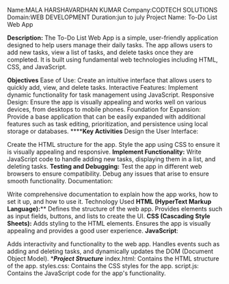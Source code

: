 Name:MALA HARSHAVARDHAN KUMAR
Company:CODTECH SOLUTIONS
Domain:WEB DEVELOPMENT
Duration:jun to july
Project Name: To-Do List Web App

**Description:**
The To-Do List Web App is a simple, user-friendly application designed to help users manage their daily tasks. The app allows users to add new tasks, view a list of tasks, and delete tasks once they are completed. It is built using fundamental web technologies including HTML, CSS, and JavaScript.

**Objectives**
Ease of Use: Create an intuitive interface that allows users to quickly add, view, and delete tasks.
Interactive Features: Implement dynamic functionality for task management using JavaScript.
Responsive Design: Ensure the app is visually appealing and works well on various devices, from desktops to mobile phones.
Foundation for Expansion: Provide a base application that can be easily expanded with additional features such as task editing, prioritization, and persistence using local storage or databases.
******Key Activities**
Design the User Interface:

Create the HTML structure for the app.
Style the app using CSS to ensure it is visually appealing and responsive.
**Implement Functionality:**
Write JavaScript code to handle adding new tasks, displaying them in a list, and deleting tasks.
**Testing and Debugging:**
Test the app in different web browsers to ensure compatibility.
Debug any issues that arise to ensure smooth functionality.
Documentation:

Write comprehensive documentation to explain how the app works, how to set it up, and how to use it.
Technology Used
**HTML (HyperText Markup Language):****
Defines the structure of the web app.
Provides elements such as input fields, buttons, and lists to create the UI.
****CSS (Cascading Style Sheets):****
Adds styling to the HTML elements.
Ensures the app is visually appealing and provides a good user experience.
**JavaScript**:

Adds interactivity and functionality to the web app.
Handles events such as adding and deleting tasks, and dynamically updates the DOM (Document Object Model).
****Project Structure***
index.html: Contains the HTML structure of the app.
styles.css: Contains the CSS styles for the app.
script.js: Contains the JavaScript code for the app's functionality.

